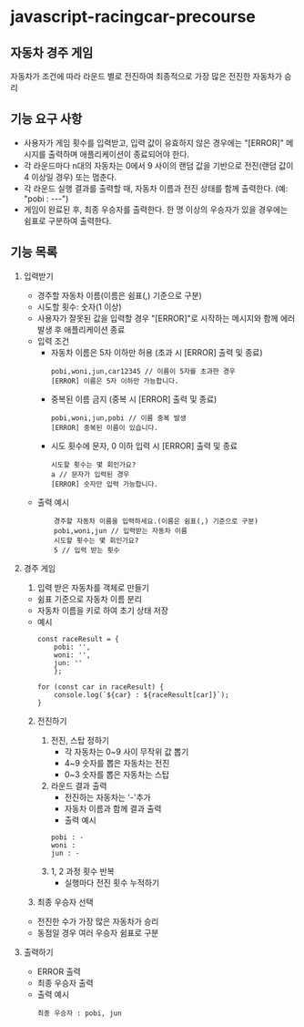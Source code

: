 # javascript-racingcar-precourse

## 자동차 경주 게임
자동차가 조건에 따라 라운드 별로 전진하여 최종적으로 가장 많은 전진한 자동차가 승리


## 기능 요구 사항
- 사용자가 게임 횟수를 입력받고, 입력 값이 유효하지 않은 경우에는 "[ERROR]" 메시지를 출력하며 애플리케이션이 종료되어야 한다.
- 각 라운드마다 n대의 자동차는 0에서 9 사이의 랜덤 값을 기반으로 전진(랜덤 값이 4 이상일 경우) 또는 멈춘다.
- 각 라운드 실행 결과를 출력할 때, 자동차 이름과 전진 상태를 함께 출력한다. (예: "pobi : ---")
- 게임이 완료된 후, 최종 우승자를 출력한다. 한 명 이상의 우승자가 있을 경우에는 쉼표로 구분하여 출력한다.


## 기능 목록

1. 입력받기
   - 경주할 자동차 이름(이름은 쉼표(,) 기준으로 구분)
   - 시도할 횟수: 숫자(1 이상)
   - 사용자가 잘못된 값을 입력할 경우 "[ERROR]"로 시작하는 메시지와 함께 에러 발생 후 애플리케이션 종료
   - 입력 조건
     - 자동차 이름은 5자 이하만 허용 (초과 시 [ERROR] 출력 및 종료)
        ```
        pobi,woni,jun,car12345 // 이름이 5자를 초과한 경우
        [ERROR] 이름은 5자 이하만 가능합니다.
        ```
     - 중복된 이름 금지 (중복 시 [ERROR] 출력 및 종료)
        ```
        pobi,woni,jun,pobi // 이름 중복 발생
        [ERROR] 중복된 이름이 있습니다.
        ```
     - 시도 횟수에 문자, 0 이하 입력 시 [ERROR] 출력 및 종료
        ```
        시도할 횟수는 몇 회인가요?
        a // 문자가 입력된 경우
        [ERROR] 숫자만 입력 가능합니다.
        ```
   - 출력 예시
        ```
            경주할 자동차 이름을 입력하세요.(이름은 쉼표(,) 기준으로 구분)
            pobi,woni,jun // 입력받는 자동차 이름
            시도할 횟수는 몇 회인가요?
            5 // 입력 받는 횟수
        ```
2. 경주 게임
    1. 입력 받은 자동차를 객체로 만들기
      - 쉼표 기준으로 자동차 이름 분리
      - 자동차 이름을 키로 하여 초기 상태 저장
      - 예시
        ```
        const raceResult = {
            pobi: '',
            woni: '',
            jun: ''
            };

        for (const car in raceResult) {
            console.log(`${car} : ${raceResult[car]}`);
        }
        ```
    2. 전진하기
        1. 전진, 스탑 정하기
           - 각 자동차는 0~9 사이 무작위 값 뽑기
           - 4~9 숫자를 뽑은 자동차는 전진
           - 0~3 숫자를 뽑은 자동차는 스탑
        2. 라운드 결과 출력
           - 전진하는 자동차는 '-'추가
           - 자동차 이름과 함께 결과 출력
           - 출력 예시
            ```
            pobi : -
            woni : 
            jun : -
            ```
        3. 1, 2 과정 횟수 반복
           - 실행마다 전진 횟수 누적하기
  
    3. 최종 우승자 선택
      - 전진한 수가 가장 많은 자동차가 승리
      - 동점일 경우 여러 우승자 쉼표로 구분

3. 출력하기
   - ERROR 출력
   - 최종 우승자 출력
   - 출력 예시
        ```
        최종 우승자 : pobi, jun
        ```
